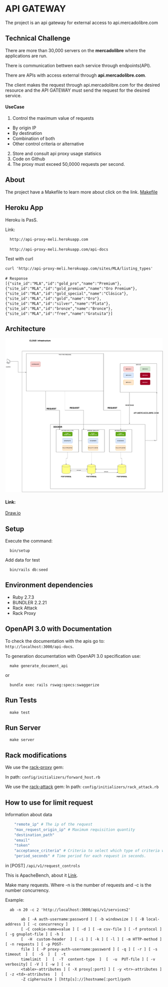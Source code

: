 # API GATEWAY

The project is an api gateway for external access to api.mercadolibre.com


## Technical Challenge

There are more than 30,000 servers on the **mercadolibre** where the applications are run.

There is communication bettwen each service through endpoints(API).

There are APIs with access external through **api.mercadolibre.com**.

The client makes the request through api.mercadolibre.com for the desired resource and the API GATEWAY must send the request for the desired service.


#### UseCase

1. Control the maximum value of requests
 - By origin IP
 - By destination
 - Combination of both
 - Other control criteria or alternative
2. Store and consult api proxy usage statisics
3. Code on Github
4. The proxy must exceed 50,0000 requests per second.

## About

The project have a Makefile to learn more about click on the link. [Makefile](https://www.embarcados.com.br/introducao-ao-makefile/)

## Heroku App

Heroku is PasS.

Link:

```
  http://api-proxy-meli.herokuapp.com

  http://api-proxy-meli.herokuapp.com/api-docs
```

Test with curl

```
curl 'http://api-proxy-meli.herokuapp.com/sites/MLA/listing_types'

# Response
[{"site_id":"MLA","id":"gold_pro","name":"Premium"},{"site_id":"MLA","id":"gold_premium","name":"Oro Premium"},{"site_id":"MLA","id":"gold_special","name":"Clásica"},{"site_id":"MLA","id":"gold","name":"Oro"},{"site_id":"MLA","id":"silver","name":"Plata"},{"site_id":"MLA","id":"bronze","name":"Bronce"},{"site_id":"MLA","id":"free","name":"Gratuita"}]
```

## Architecture

![Screenshot](architecture.png)

#### Link:

[Draw.io](https://drive.google.com/file/d/1jd8_V3JplLRqmKcjgvszPqJV6E7GL09o/view?usp=sharing)

## Setup

Execute the command:

```shell
  bin/setup
```

Add data for test

```
  bin/rails db:seed
```

## Environment dependencies

  * Ruby 2.7.3
  * BUNDLER 2.2.21
  * Rack Attack
  * Rack Proxy
## OpenAPI 3.0 with Documentation

To check the documentation with the apis go to: `http://localhost:3000/api-docs`.

To generation documentation with OpenAPI 3.0 specification use:

```
  make generate_document_api
```

or

```
  bundle exec rails rswag:specs:swaggerize
```

## Run Tests

```
  make test
```
## Run Server

```
  make server
```

## Rack modifications

We use the [rack-proxy](https://github.com/ncr/rack-proxy) gem:

In path: `config/initializers/forward_host.rb`

We use the [rack-attack](https://github.com/rack/rack-attack) gem:
In path: `config/initializers/rack_attack.rb`
## How to use for limit request

Information about data

```ruby
    "remote_ip" # The ip of the request
    "max_request_origin_ip" # Maximum requisition quantity
    "destination_path"
    "email"
    "token"
    "acceptance_criteria" # Criteria to select which type of criteria will be checked example: "remote_ip,email" or "email"
    "period_seconds" # Time period for each request in seconds.
```

in [POST] `/api/v1/request_controls`

This is ApacheBench, about it [Link](http://manpages.ubuntu.com/manpages/bionic/man1/ab.1.html).

Make many requests. Where -n is the number of requests and -c is the number concurrency.

Example:

```shell
  ab -n 20 -c 2 'http://localhost:3000/api/v1/services2'
```

```
       ab [ -A auth-username:password ] [ -b windowsize ] [ -B local-address ] [ -c concurrency ]
       [ -C cookie-name=value ] [ -d ] [ -e csv-file ] [ -f protocol ] [ -g gnuplot-file ] [ -h ]
       [  -H  custom-header  ] [ -i ] [ -k ] [ -l ] [ -m HTTP-method ] [ -n requests ] [ -p POST-
       file ] [ -P proxy-auth-username:password ] [ -q ] [ -r ] [ -s  timeout  ]  [  -S  ]  [  -t
       timelimit  ]  [  -T  content-type  ]  [  -u  PUT-file ] [ -v verbosity] [ -V ] [ -w ] [ -x
       <table>-attributes ] [ -X proxy[:port] ] [ -y <tr>-attributes ] [ -z <td>-attributes  ]  [
       -Z ciphersuite ] [http[s]://]hostname[:port]/path

```